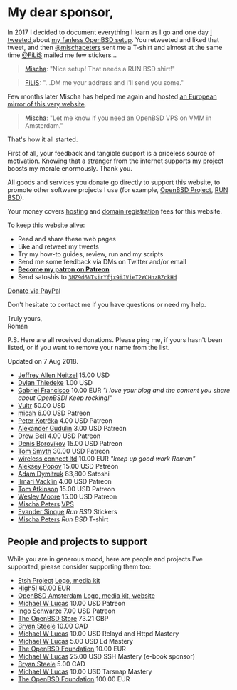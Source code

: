 # My dear sponsor,

In 2017 I decided to document everything I learn as I go and one day [I
tweeted
](https://mobile.twitter.com/romanzolotarev/status/909807483149066248)
about [my fanless OpenBSD setup](/setup.html). You retweeted and liked
that tweet, and then
[@mischapeters](https://mobile.twitter.com/mischapeters) sent me a
T-shirt and almost at the same time
[@FiLiS](https://mobile.twitter.com/FiLiS) mailed me few stickers...

> [Mischa](https://mobile.twitter.com/mischapeters/status/910019073223872512 "19 Sep 2017"):
"Nice setup! That needs a RUN BSD shirt!"

> [FiLiS](https://mobile.twitter.com/FiLiS/status/925425396941770755 "31 Oct 2017"):
"...DM me your address and I'll send you some."

Few months later Mischa has helped me again and hosted [an European
mirror of this very website](https://hi.romanzolotarev.com/).

> [Mischa](https://mobile.twitter.com/mischapeters/status/984827416215457794 "13 Apr 2018"):
"Let me know if you need an OpenBSD VPS on VMM in Amsterdam."

That's how it all started.

First of all, your feedback and tangible support is a priceless source
of motivation. Knowing that a stranger from the internet supports my
project boosts my morale enormously. Thank you.

All goods and services you donate go directly to support this website,
to promote other software projects I use (for example, [OpenBSD
Project](https://www.openbsdfoundation.org/donations.html), [RUN
BSD](/runbsd.html)).

Your money covers [hosting](/vultr.html) and [domain
registration](https://iwantmyname.com/) fees for this website.

To keep this website alive:

- Read and share these web pages
- Like and retweet my tweets
- Try my how-to guides, review, run and my scripts
- Send me some feedback via DMs on Twitter and/or email
- **[Become my patron on Patreon](/patreon.html)**
- Send satoshis to [`3MZ9d6NTsirYfjx9iJVieT2WCHnzBZckHd`](bitcoin://3MZ9d6NTsirYfjx9iJVieT2WCHnzBZckHd)

<a class="button" href="/paypal.html">Donate via PayPal</a>

Don't hesitate to contact me if you have questions or need my help.

Truly yours,<br>
Roman

P.S. Here are all received donations. Please ping me, if yours hasn't
been listed, or if you want to remove your name from the list.

Updated on 7 Aug 2018.

- [Jeffrey Allen Neitzel](https://jan.etsh.io/ "24 Jul 2018") 15.00 USD
- [Dylan Thiedeke](https://www.patreon.com/user/creators?u=2300411 "24 Jun 2018") 1.00 USD
- [Gabriel Francisco](https://mobile.twitter.com/fgbreel "8 Jun 2018") 10.00 EUR _"I love your blog and the content you share about OpenBSD! Keep rocking!"_
- [Vultr](https://www.vultr.com/?ref=7035749 "8 Jun 2018") 50.00 USD
- [micah](https://www.patreon.com/user/creators?u=4721204 "28 May 2018") 6.00 USD Patreon
- [Peter Kotr&#x10D;ka](https://www.patreon.com/pkotrcka/creators "Since 16 May 2018") 4.00 USD Patreon
- [Alexander Gudulin](https://www.patreon.com/agudulin/creators "Since 14 May 2018") 3.00 USD Patreon
- [Drew Bell](https://www.patreon.com/droob/creators "Since 29 Apr 2018") 4.00 USD Patreon
- [Denis Borovikov](https://www.patreon.com/user/creators?u=10926064 "Since 25 Apr 2018") 15.00 USD Patreon
- [Tom Smyth](https://www.patreon.com/user/creators?u=10913897 "Since 24 Apr 2018") 30.00 USD Patreon
- [wireless connect ltd](http://wirelessconnect.eu "24 Apr 2018") 10.00 EUR _"keep up good work Roman"_
- [Aleksey Popov](https://www.patreon.com/user?u=10910753 "Since 24 Apr 2018") 15.00 USD Patreon
- [Adam Dymitruk](https://mobile.twitter.com/adymitruk "24 Apr 2018") 83,800 Satoshi
- [Ilmari Vacklin](https://www.patreon.com/user?u=2288738 "Since 23 Apr 2018") 4.00 USD Patreon
- [Tom Atkinson](https://www.patreon.com/user?u=10778845 "Since 16 Apr 2018") 15.00 USD Patreon
- [Wesley Moore](https://www.patreon.com/wezm "15 Apr 2018") 15.00 USD Patreon
- [Mischa Peters](https://mobile.twitter.com/mischapeters "13 Apr 2018") [VPS](https://openbsd.amsterdam)
- [Evander Sinque](https://mobile.twitter.com/FiLiS "31 Oct 2017") _Run BSD_ Stickers
- [Mischa Peters](https://mobile.twitter.com/mischapeters "19 Sep 2017") _Run BSD_ T-shirt

## People and projects to support

While you are in generous mood, here are people and projects I've
supported, please consider supporting them too:

- [Etsh Project](https://etsh.io/ "23 Jul 2018") [Logo, media kit](/etsh.io/)
- [High5!](https://high5.nl/ "Since 20 Jun 2018") 60.00 EUR
- [OpenBSD Amsterdam](https://openbsd.amsterdam/ "Since 10 Jun 2018") [Logo, media kit, website](/openbsd.amsterdam/)
- [Michael W Lucas](https://www.patreon.com/mwlucas "Since 1 Jul 2018") 10.00 USD Patreon
- [Ingo Schwarze](https://www.patreon.com/IngoSchwarze "Since 1 Jun 2018") 7.00 USD Patreon
- [The OpenBSD Store](https://www.openbsdstore.com/ "6 May 2018 41389") 73.21 GBP
- [Bryan Steele](https://brynet.biz.tm/ "16 Apr 2018 5M5560322U154440G") 10.00 CAD
- [Michael W Lucas](https://www.michaelwlucas.com/tools/relayd "1 Apr 2018") 10.00 USD Relayd and Httpd Mastery
- [Michael W Lucas](https://www.michaelwlucas.com/tools/ed "1 Apr 2018") 5.00 USD Ed Mastery
- [The OpenBSD Foundation](https://www.openbsdfoundation.org/donations.html "15 Dec 2017 91920137MK9975307") 10.00 EUR
- [Michael W Lucas](https://www.michaelwlucas.com/tools/ssh "2 Nov 2017") 25.00 USD SSH Mastery (e-book sponsor)
- [Bryan Steele](https://brynet.biz.tm/ "6 Oct 2017 0AB18292BG563772H") 5.00 CAD
- [Michael W Lucas](https://www.michaelwlucas.com/tools/tarsnap "14 Sep 2017") 10.00 USD Tarsnap Mastery
- [The OpenBSD Foundation](https://www.openbsdfoundation.org/donations.html "25 Aug 2017 7BF04702TU178773D") 100.00 EUR
